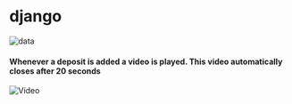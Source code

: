 # django
![data](https://raw.githubusercontent.com/reactjs-lab/django/master/Screenshot%20from%202019-09-19%2003-04-58.png)

#### Whenever a deposit is added a video is played. This video automatically closes after 20 seconds
![Video](https://raw.githubusercontent.com/reactjs-lab/django/master/Screenshot%20from%202019-09-19%2003-05-30.png)
